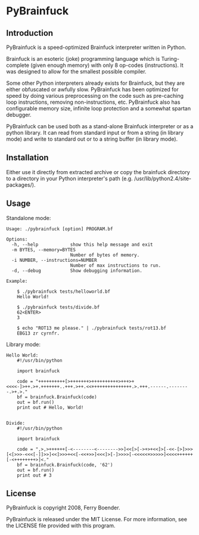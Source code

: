 PyBrainfuck
===========

Introduction
------------

PyBrainfuck is a speed-optimized Brainfuck interpreter written in Python. 

Brainfuck is an esoteric (joke) programming language which is Turing-complete
(given enough memory) with only 8 op-codes (instructions). It was designed to
allow for the smallest possible compiler.

Some other Python interpreters already exists for Brainfuck, but they are
either obfuscated or awfully slow. PyBrainfuck has been optimized for speed by
doing various preprocessing on the code such as pre-caching loop instructions,
removing non-instructions, etc. PyBrainfuck also has configurable memory size,
infinite loop protection and a somewhat spartan debugger.

PyBrainfuck can be used both as a stand-alone Brainfuck interpreter or as a 
python library. It can read from standard input or from a string (in library
mode) and write to standard out or to a string buffer (in library mode).


Installation
------------

Either use it directly from extracted archive or copy the brainfuck directory
to a directory in your Python interpreter's path (e.g.
/usr/lib/python2.4/site-packages/).


Usage
-----

Standalone mode: 

    Usage: ./pybrainfuck [option] PROGRAM.bf
    
    Options:
      -h, --help            show this help message and exit
      -m BYTES, --memory=BYTES
                            Number of bytes of memory.
      -i NUMBER, --instructions=NUMBER
                            Number of max instructions to run.
      -d, --debug           Show debugging information.
    
    Example:

        $ ./pybrainfuck tests/helloworld.bf 
        Hello World!

        $ ./pybrainfuck tests/divide.bf 
        62<ENTER>
        3

        $ echo "ROT13 me please." | ./pybrainfuck tests/rot13.bf
        EBG13 zr cyrnfr.

Library mode:

    Hello World:
        #!/usr/bin/python

        import brainfuck

        code = "++++++++++[>+++++++>++++++++++>+++>+<<<<-]>++.>+.+++++++..+++.>++.<<+++++++++++++++.>.+++.------.--------.>+.>."
        bf = brainfuck.Brainfuck(code)
        out = bf.run() 
        print out # Hello, World!


    Divide:
        #!/usr/bin/python

        import brainfuck
        
        code = ",>,>++++++[-<--------<-------->>]<<[>[->+>+<<]>[-<<-[>]>>>[<[>>>-<<<[-]]>>]<<]>>>+<<[-<<+>>]<<<]>[-]>>>>[-<<<<<+>>>>>]<<<<++++++[-<++++++++>]<."
        bf = brainfuck.Brainfuck(code, '62')
        out = bf.run()
        print out # 3


License
-------

PyBrainfuck is copyright 2008, Ferry Boender.

PyBrainfuck is released under the MIT License. For more information, see the
LICENSE file provided with this program.
